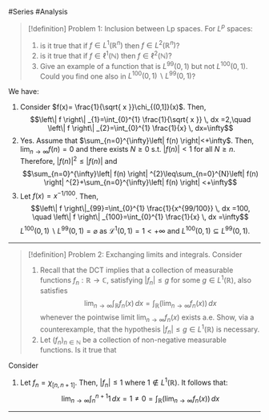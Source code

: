#Series #Analysis 

> [!definition] Problem 1: Inclusion between Lp spaces.
> For $L^p$ spaces:
> 1. is it true that if $f\in L^1(\mathbb{R}^n)$ then $f\in L^2(\mathbb{R}^n)$?
> 2. is it true that if $f\in \ell^1(\mathbb{N})$ then $f\in \ell^2(\mathbb{N})$?
> 3. Give an example of a function that is $L^{99}(0,1)$ but not $L^{100}(0,1)$. Could you find one also in $L^{100}(0,1)\backslash L^{99}(0,1)$?

We have:
1. Consider $f(x)= \frac{1}{\sqrt{ x }}\chi_{(0,1]}(x)$. Then, $$\left\| f \right\| _{1}=\int_{0}^{1}  \frac{1}{\sqrt{ x }} \, dx =2,\quad \left\| f \right\| _{2}=\int_{0}^{1} \frac{1}{x} \, dx=\infty$$
2. Yes. Assume that $\sum_{n=0}^{\infty}\left| f(n) \right|<+\infty$. Then, $\lim_{ n \to \infty }f(n)=0$ and there exists $N\geq 0$ s.t. $\left| f(n) \right|<1$ for all $N\geq n$. Therefore, $\left| f(n) \right|^{2}\leq \left| f(n) \right|$ and $$\sum_{n=0}^{\infty}\left| f(n) \right| ^{2}\leq\sum_{n=0}^{N}\left| f(n) \right| ^{2}+\sum_{n=0}^{\infty}\left| f(n) \right| <+\infty$$
3. Let $f(x)=x^{- 1/100}$. Then, $$\left\| f \right\|_{99}=\int_{0}^{1}  \frac{1}{x^{99/100}}  \, dx =100, \quad \left\| f \right\| _{100}=\int_{0}^{1} \frac{1}{x} \, dx =\infty$$$L^{100}(0,1) \backslash L^{99}(0,1)=\varnothing$ as $\mathcal{L}^1(0,1)=1<+\infty$ and $L^{100}(0,1)\subseteq L^{99}(0,1)$.
---
> [!definition] Problem 2: Exchanging limits and integrals.
> Consider
> 1. Recall that the DCT implies that a collection of measurable functions $f_{n}:\mathbb{R}\to \mathbb{C}$, satisfying $\left| f_{n} \right|\leq g$ for some $g\in L^1(\mathbb{R})$, also satisfies $$\lim_{ n \to \infty } \int_{\mathbb{R}}^{} f_{n}(x) \, dx =\int_{\mathbb{R}}^{} \left( \lim_{ n \to \infty } f_{n}(x) \right)  \, dx $$ whenever the pointwise limit $\lim_{ n \to \infty }f_{n}(x)$ exists a.e. Show, via a counterexample, that the hypothesis $\left| f_{n} \right|\leq g\in L^1(\mathbb{R})$ is necessary. 
> 2. Let $(f_{n})_{n\in\mathbb{N}}$ be a collection of non-negative measurable functions. Is it true that

Consider
1. Let $f_{n}=\chi_{[n,n+1]}$. Then, $\left| f_{n} \right|\leq 1$ where $1\notin L^1(\mathbb{R})$. It follows that:
	$$\lim_{ n \to \infty } \int_{n}^{n+1} 1 \, dx=1\neq 0= \int_{\mathbb{R}}^{} \left( \lim_{ n \to \infty } f_{n}(x) \right) \, dx  $$

---